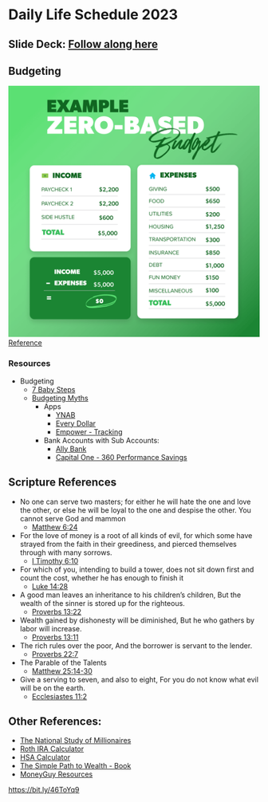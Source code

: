 # Daily Life Schedule 2023

## Slide Deck: [Follow along here](https://www.canva.com/design/DAF3Ax80H_E/h89RsXyCPmApFJliU8Y2JQ/view?utm_content=DAF3Ax80H_E&utm_campaign=designshare&utm_medium=link&utm_source=editor)

## Budgeting
[![Zero Based Budget](images/zero-based-budget-example.png)](https://www.ramseysolutions.com/budgeting/how-to-make-a-zero-based-budget)
[Reference](https://www.ramseysolutions.com/budgeting/how-to-make-a-zero-based-budget)

### Resources
- Budgeting
  - [7 Baby Steps](https://www.ramseysolutions.com/dave-ramsey-7-baby-steps)
  - [Budgeting Myths](https://www.ramseysolutions.com/budgeting/budgeting-myths)
    - Apps
      - [YNAB](https://www.ynab.com/)
      - [Every Dollar](https://www.ramseysolutions.com/ramseyplus/everydollar)
      - [Empower - Tracking](https://www.empower.com/)
    - Bank Accounts with Sub Accounts:
      - [Ally Bank](https://www.ally.com/bank/online-savings-account/)
      - [Capital One - 360 Performance Savings](https://www.capitalone.com/bank/savings-accounts/online-performance-savings-account/)

## Scripture References
- No one can serve two masters; for either he will hate the one and love the other, or else he will be loyal to the one and despise the other. You cannot serve God and mammon
  - [Matthew 6:24](https://www.bible.com/bible/114/mat.6.24)
- For the love of money is a root of all kinds of evil, for which some have strayed from the faith in their greediness, and pierced themselves through with many sorrows. 
  - [I Timothy 6:10](https://www.bible.com/bible/114/1ti.6.10)
- For which of you, intending to build a tower, does not sit down first and count the cost, whether he has enough to finish it
  - [Luke 14:28](https://www.bible.com/bible/114/luk.14.28)
- A good man leaves an inheritance to his children’s children, But the wealth of the sinner is stored up for the righteous.
  - [Proverbs 13:22](https://www.bible.com/bible/114/pro.13.22)
- Wealth gained by dishonesty will be diminished, But he who gathers by labor will increase.
  - [Proverbs 13:11](https://www.bible.com/bible/114/pro.13.11)
- The rich rules over the poor, And the borrower is servant to the lender.
  - [Proverbs 22:7](https://www.bible.com/bible/114/pro.22.7) 
- The Parable of the Talents
  - [Matthew 25:14-30](https://www.bible.com/bible/114/mat.25.14-30)
- Give a serving to seven, and also to eight, For you do not know what evil will be on the earth.
  - [Ecclesiastes 11:2](https://www.bible.com/bible/114/ecc.11.2)




## Other References:
- [The National Study of Millionaires](https://www.ramseysolutions.com/retirement/the-national-study-of-millionaires-research)
- [Roth IRA Calculator](https://www.bankrate.com/retirement/roth-ira-plan-calculator/)
- [HSA Calculator](https://www.hsabank.com/hsabank/Learning-Center/Compare-Your-Health-Plans)
- [The Simple Path to Wealth - Book](https://www.amazon.com/gp/product/1533667926/ref=as_li_tl?ie=UTF8)
- [MoneyGuy Resources](https://moneyguy.com/resources/)



https://bit.ly/46ToYq9